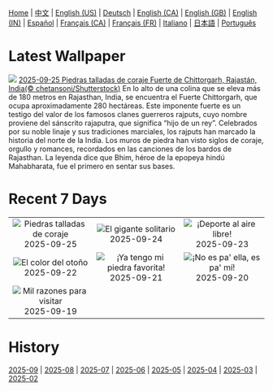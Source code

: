[Home](../README.md) | [中文](zh-CN.md) | [English (US)](en-US.md) | [Deutsch](de-DE.md) | [English (CA)](en-CA.md) | [English (GB)](en-GB.md) | [English (IN)](en-IN.md) | [Español](es-ES.md) | [Français (CA)](fr-CA.md) | [Français (FR)](fr-FR.md) | [Italiano](it-IT.md) | [日本語](ja-JP.md) | [Português](pt-BR.md)

# Latest Wallpaper
![](https://www.bing.com/th?id=OHR.FortChittorgarh_ES-ES0644530390_UHD.jpg)
[2025-09-25 Piedras talladas de coraje Fuerte de Chittorgarh, Rajastán, India(© chetansoni/Shutterstock)](https://www.bing.com/th?id=OHR.FortChittorgarh_ES-ES0644530390_UHD.jpg)
En lo alto de una colina que se eleva más de 180 metros en Rajasthan, India, se encuentra el Fuerte Chittorgarh, que ocupa aproximadamente 280 hectáreas. Este imponente fuerte es un testigo del valor de los famosos clanes guerreros rajputs, cuyo nombre proviene del sánscrito rajaputra, que significa “hijo de un rey”. Celebrados por su noble linaje y sus tradiciones marciales, los rajputs han marcado la historia del norte de la India. Los muros de piedra han visto siglos de coraje, orgullo y romances, recordados en las canciones de los bardos de Rajasthan. La leyenda dice que Bhim, héroe de la epopeya hindú Mahabharata, fue el primero en sentar sus bases.

# Recent 7 Days
|  |  |  |
|:---:|:---:|:---:|
| ![](https://www.bing.com/th?id=OHR.FortChittorgarh_ES-ES0644530390_400x240.jpg "Piedras talladas de coraje") 2025-09-25 | ![](https://www.bing.com/th?id=OHR.BearLodge_ES-ES0617575565_400x240.jpg "El gigante solitario") 2025-09-24 | ![](https://www.bing.com/th?id=OHR.SportWeekTeide_ES-ES0590010437_400x240.jpg "¡Deporte al aire libre!") 2025-09-23 |
| ![](https://www.bing.com/th?id=OHR.AspenEquinox_ES-ES0554126679_400x240.jpg "El color del otoño") 2025-09-22 | ![](https://www.bing.com/th?id=OHR.IceOtters_ES-ES0527606822_400x240.jpg "¡Ya tengo mi piedra favorita!") 2025-09-21 | ![](https://www.bing.com/th?id=OHR.PaellaDay_ES-ES0490054669_400x240.jpg "¡No es pa' ella, es pa' mí!") 2025-09-20 |
| ![](https://www.bing.com/th?id=OHR.ThousandIslands_ES-ES0457398976_400x240.jpg "Mil razones para visitar") 2025-09-19 |  |  |

# History
[2025-09](../archives/wallpaper/es-ES/w_2025_09.md) | [2025-08](../archives/wallpaper/es-ES/w_2025_08.md) | [2025-07](../archives/wallpaper/es-ES/w_2025_07.md) | [2025-06](../archives/wallpaper/es-ES/w_2025_06.md) | [2025-05](../archives/wallpaper/es-ES/w_2025_05.md) | [2025-04](../archives/wallpaper/es-ES/w_2025_04.md) | [2025-03](../archives/wallpaper/es-ES/w_2025_03.md) | [2025-02](../archives/wallpaper/es-ES/w_2025_02.md)
